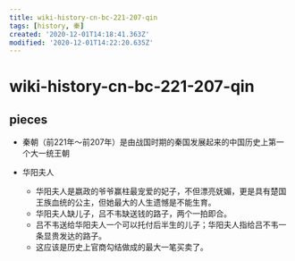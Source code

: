 ```yaml
---
title: wiki-history-cn-bc-221-207-qin
tags: [history, 秦]
created: '2020-12-01T14:18:41.363Z'
modified: '2020-12-01T14:22:20.635Z'
---
```


# wiki-history-cn-bc-221-207-qin

## pieces

- 秦朝（前221年～前207年）是由战国时期的秦国发展起来的中国历史上第一个大一统王朝

- 华阳夫人
  - 华阳夫人是嬴政的爷爷赢柱最宠爱的妃子，不但漂亮妩媚，更是具有楚国王族血统的公主，但她最大的人生遗憾是不能生育。
  - 华阳夫人缺儿子，吕不韦缺送钱的路子，两个一拍即合。
  - 吕不韦送给华阳夫人一个可以托付后半生的儿子；华阳夫人指给吕不韦一条显贵发达的路子。
  - 这应该是历史上官商勾结做成的最大一笔买卖了。
